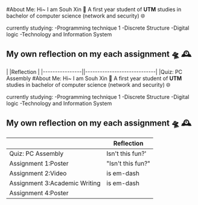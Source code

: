 
#About Me:
Hi~ I am Souh Xin :thought_balloon:
A first year student of **UTM** studies in bachelor of computer science (network and security) :globe_with_meridians:



currently studying:
-Programming technique 1
-Discrete Structure
-Digital logic
-Technology and Information System


## My own reflection on my each assignment :flying_saucer: :mantelpiece_clock:


|                |Reflection                   |
|----------------||-----------------------------|
|Quiz: PC Assembly #About Me:
Hi~ I am Souh Xin :thought_balloon:
A first year student of **UTM** studies in bachelor of computer science (network and security) :globe_with_meridians:



currently studying:
-Programming technique 1
-Discrete Structure
-Digital logic
-Technology and Information System


## My own reflection on my each assignment :flying_saucer: :mantelpiece_clock:


|                |          Reflection                 |
|----------------|-------------------------------------|
|Quiz: PC Assembly | Isn't this fun?'            |
|Assignment 1:Poster|"Isn't this fun?"            |
|Assignment 2:Video | is em-dash|
|Assignment 3:Academic Writing |is em-dash|
|Assignment 4:Poster||
